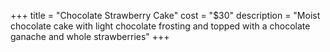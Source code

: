 +++
title = "Chocolate Strawberry Cake"
cost = "$30"
description = "Moist chocolate cake with light chocolate frosting and topped with a chocolate ganache and whole strawberries"
+++
